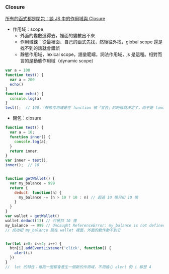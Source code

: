 ### Closure
[所有的函式都是閉包：談 JS 中的作用域與 Closure](https://github.com/aszx87410/blog/issues/35)
- 作用域：scope
    - 外面的變數進得去，裡面的變數出不來
    - 作用域鍊：從最裡面、自己的函式先找，然後往外找，global scope 還是找不到的話就會錯誤
    - 靜態作用域，lexical scope，語彙範疇，詞法作用域，js 是這種。相對而言的是動態作用域（dynamic scope）
```javascript
var a = 100
function test() {
  var a = 200
  echo()
}
function echo() {
  console.log(a)
}
test();  // 100，「靜態作用域是在 function 被「宣告」的時候就決定了，而不是 function 被「執行」的時候。」
```

- 閉包：closure
```javascript
function test() {
  var a = 10;
  function inner() {
    console.log(a);
  }
  return inner;
}
var inner = test();
inner();  // 10


function getWallet() {
  var my_balance = 999
  return {
    deduct: function(n) {
      my_balance -= (n > 10 ? 10 : n) // 超過 10 塊只扣 10 塊
    }
  }
}
var wallet = getWallet()
wallet.deduct(13) // 只被扣 10 塊
my_balance -= 999 // Uncaught ReferenceError: my_balance is not defined
// 成功把 my_balance 關在 wallet 裡面，外面的動作動不到它


for(let i=0; i<=4; i++) {
  btn[i].addEventListener('click', function() {
    alert(i)
  })
}
//  let 的特性：每跑一圈都會產生一個新的作用域，不用擔心 alert 的 i 都是 4
```
